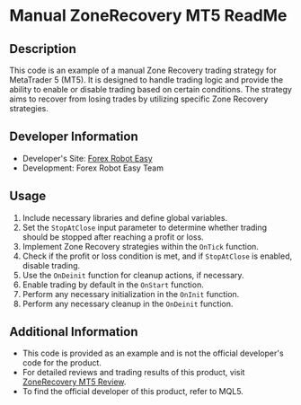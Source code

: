 # Manual ZoneRecovery MT5 ReadMe

## Description
This code is an example of a manual Zone Recovery trading strategy for MetaTrader 5 (MT5). It is designed to handle trading logic and provide the ability to enable or disable trading based on certain conditions. The strategy aims to recover from losing trades by utilizing specific Zone Recovery strategies.

## Developer Information
- Developer's Site: [Forex Robot Easy](https://forexroboteasy.com)
- Development: Forex Robot Easy Team

## Usage
1. Include necessary libraries and define global variables.
2. Set the `StopAtClose` input parameter to determine whether trading should be stopped after reaching a profit or loss.
3. Implement Zone Recovery strategies within the `OnTick` function.
4. Check if the profit or loss condition is met, and if `StopAtClose` is enabled, disable trading.
5. Use the `OnDeinit` function for cleanup actions, if necessary.
6. Enable trading by default in the `OnStart` function.
7. Perform any necessary initialization in the `OnInit` function.
8. Perform any necessary cleanup in the `OnDeinit` function.

## Additional Information
- This code is provided as an example and is not the official developer's code for the product.
- For detailed reviews and trading results of this product, visit [ZoneRecovery MT5 Review](https://forexroboteasy.com/forex-robot-review/zonerecovery-mt5-review-precise-control-for-forex-traders/).
- To find the official developer of this product, refer to MQL5.
